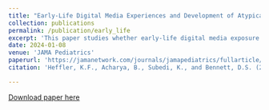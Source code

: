 ```yaml
---
title: "Early-Life Digital Media Experiences and Development of Atypical Sensory Processing"
collection: publications
permalink: /publication/early_life
excerpt: 'This paper studies whether early-life digital media exposure is associated with subsequent atypical sensory processing. In this cohort study, early-life television or video exposure was associated with atypical sensory processing in low registration, sensation seeking, sensory sensitivity, and sensation avoiding domains of the Infant-Toddler Sensory Profile, after controlling for perinatal and demographic variables.'
date: 2024-01-08
venue: 'JAMA Pediatrics'
paperurl: 'https://jamanetwork.com/journals/jamapediatrics/fullarticle/2813443'
citation: 'Heffler, K.F., Acharya, B., Subedi, K., and Bennett, D.S. (2024). &quot;Early-Life Digital Media Experiences and Development of Atypical Sensory Processing&quot;. <i>JAMA Pediatrics</i>, 178(3), 266-273.' 

---
```



[Download paper here](http://binod-acharya.github.io/files/early_life.pdf)

